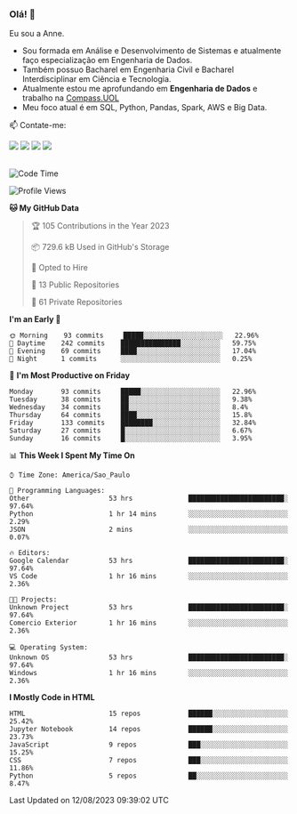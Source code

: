 ### Olá! 👋
Eu sou a Anne. 
- Sou formada em Análise e Desenvolvimento de Sistemas e atualmente faço especialização em Engenharia de Dados.
- Também possuo Bacharel em Engenharia Civil e Bacharel Interdisciplinar em Ciência e Tecnologia.
- Atualmente estou me aprofundando em **Engenharia de Dados** e trabalho na [Compass.UOL](https://compass.uol/pt/home/) 
- Meu foco atual é em SQL, Python, Pandas, Spark, AWS e Big Data.

📫 Contate-me: 

<div>
<a href="https://www.instagram.com/annekarolinefc/" target="_blank"><img src="https://img.shields.io/badge/-Instagram-%23E4405F?style=for-the-badge&logo=instagram&logoColor=white" target="_blank"></a> 
<a href = "mailto:annekarolinefc@gmail.com"><img src="https://img.shields.io/badge/-Gmail-%23333?style=for-the-badge&logo=gmail&logoColor=white" target="_blank"></a>
<a href="https://www.linkedin.com/in/devannekarolinefc/" target="_blank"><img src="https://img.shields.io/badge/-LinkedIn-%230077B5?style=for-the-badge&logo=linkedin&logoColor=white" target="_blank"></a> 
<a href="https://api.whatsapp.com/send?phone=5533991375118&text=Ol%C3%A1%20Anne!%20" target="_blank"><img src="https://img.shields.io/badge/WhatsApp-25D366?style=for-the-badge&logo=whatsapp&logoColor=white" target="_blank"></a>
</div>

  
<!--
  <img align="center" alt="Anne-An" height="30" width="40" src="https://github.com/devicons/devicon/blob/master/icons/angularjs/angularjs-original.svg">
-->

</br>

<!--START_SECTION:waka-->
![Code Time](http://img.shields.io/badge/Code%20Time-372%20hrs%2027%20mins-blue)

![Profile Views](http://img.shields.io/badge/Profile%20Views-0-blue)

**🐱 My GitHub Data** 

> 🏆 105 Contributions in the Year 2023
 > 
> 📦 729.6 kB Used in GitHub's Storage 
 > 
> 💼 Opted to Hire
 > 
> 📜 13 Public Repositories 
 > 
> 🔑 61 Private Repositories  
 > 
**I'm an Early 🐤** 

```text
🌞 Morning    93 commits     █████░░░░░░░░░░░░░░░░░░░░   22.96% 
🌇 Daytime    242 commits    ███████████████░░░░░░░░░░   59.75% 
🌃 Evening    69 commits     ████░░░░░░░░░░░░░░░░░░░░░   17.04% 
🌙 Night      1 commits      ░░░░░░░░░░░░░░░░░░░░░░░░░   0.25%

```
📅 **I'm Most Productive on Friday** 

```text
Monday       93 commits     █████░░░░░░░░░░░░░░░░░░░░   22.96% 
Tuesday      38 commits     ██░░░░░░░░░░░░░░░░░░░░░░░   9.38% 
Wednesday    34 commits     ██░░░░░░░░░░░░░░░░░░░░░░░   8.4% 
Thursday     64 commits     ████░░░░░░░░░░░░░░░░░░░░░   15.8% 
Friday       133 commits    ████████░░░░░░░░░░░░░░░░░   32.84% 
Saturday     27 commits     █░░░░░░░░░░░░░░░░░░░░░░░░   6.67% 
Sunday       16 commits     █░░░░░░░░░░░░░░░░░░░░░░░░   3.95%

```


📊 **This Week I Spent My Time On** 

```text
⌚︎ Time Zone: America/Sao_Paulo

💬 Programming Languages: 
Other                    53 hrs              ████████████████████████░   97.64% 
Python                   1 hr 14 mins        ░░░░░░░░░░░░░░░░░░░░░░░░░   2.29% 
JSON                     2 mins              ░░░░░░░░░░░░░░░░░░░░░░░░░   0.07%

🔥 Editors: 
Google Calendar          53 hrs              ████████████████████████░   97.64% 
VS Code                  1 hr 16 mins        ░░░░░░░░░░░░░░░░░░░░░░░░░   2.36%

🐱‍💻 Projects: 
Unknown Project          53 hrs              ████████████████████████░   97.64% 
Comercio Exterior        1 hr 16 mins        ░░░░░░░░░░░░░░░░░░░░░░░░░   2.36%

💻 Operating System: 
Unknown OS               53 hrs              ████████████████████████░   97.64% 
Windows                  1 hr 16 mins        ░░░░░░░░░░░░░░░░░░░░░░░░░   2.36%

```

**I Mostly Code in HTML** 

```text
HTML                     15 repos            ██████░░░░░░░░░░░░░░░░░░░   25.42% 
Jupyter Notebook         14 repos            ██████░░░░░░░░░░░░░░░░░░░   23.73% 
JavaScript               9 repos             ███░░░░░░░░░░░░░░░░░░░░░░   15.25% 
CSS                      7 repos             ███░░░░░░░░░░░░░░░░░░░░░░   11.86% 
Python                   5 repos             ██░░░░░░░░░░░░░░░░░░░░░░░   8.47%

```



 Last Updated on 12/08/2023 09:39:02 UTC
<!--END_SECTION:waka-->
  
